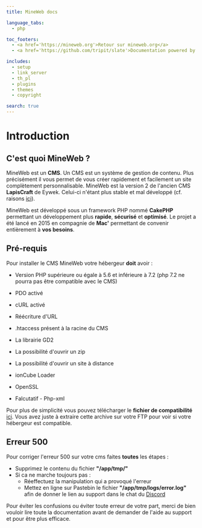 ```yaml
---
title: MineWeb docs

language_tabs:
  - php

toc_footers:
  - <a href='https://mineweb.org'>Retour sur mineweb.org</a>
  - <a href='https://github.com/tripit/slate'>Documentation powered by Slate</a>

includes:
  - setup
  - link_server
  - th_pl
  - plugins
  - themes
  - copyright

search: true
---
```


# Introduction

## C'est quoi MineWeb ?

MineWeb est un **CMS**. Un CMS est un système de gestion de contenu. Plus précisément il vous permet de vous créer rapidement et facilement un site complètement personnalisable. MineWeb est la version 2 de l'ancien CMS **LapisCraft** de Eywek. Celui-ci n'étant plus stable et mal développé (cf. raisons [ici](https://eywek.fr/lc-explications.pdf)).

MineWeb est développé sous un framework PHP nommé **CakePHP** permettant un développement plus **rapide**, **sécurisé** et **optimisé**. Le projet a été lancé en 2015 en compagnie de **Mac'** permettant de convenir entièrement à **vos besoins**.

## Pré-requis

Pour installer le CMS MineWeb votre hébergeur **doit** avoir :

*   Version PHP supérieure ou égale à 5.6 et inférieure à 7.2 (php 7.2 ne pourra pas être compatible avec le CMS)
*   PDO activé
*   cURL activé
*   Réécriture d'URL
*   .htaccess présent à la racine du CMS
*   La librairie GD2
*   La possibilité d'ouvrir un zip
*   La possibilité d'ouvrir un site à distance
*   ionCube Loader
*   OpenSSL

*   Falcutatif - Php-xml

Pour plus de simplicité vous pouvez télécharger le **fichier de compatibilité** [ici](https://docs.mineweb.org/files/compatibilite.zip). Vous avez juste à extraire cette archive sur votre FTP pour voir si votre hébergeur est compatible.

## Erreur 500

Pour corriger l'erreur 500 sur votre cms faites <strong>toutes</strong> les étapes :
*   Supprimez le contenu du fichier **"/app/tmp/"**
*   Si ca ne marche toujours pas : 
    *   Réeffectuez la manipulation qui a provoqué l'erreur
    *   Mettez en ligne sur Pastebin le fichier **"/app/tmp/logs/error.log"** afin de donner le lien au support dans le chat du [Discord](https://discordapp.com/invite/3QYdt8r)


Pour éviter les confusions ou éviter toute erreur de votre part, merci de bien vouloir lire toute la documentation avant de demander de l'aide au support et pour être plus efficace.
